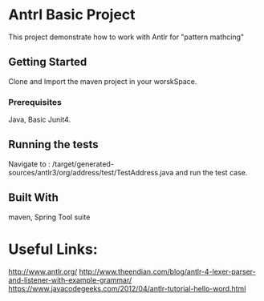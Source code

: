 # Antrl Basic Project

This project demonstrate how to work with Antlr for "pattern mathcing" 

## Getting Started

Clone and Import the maven project in your worskSpace.


### Prerequisites

Java, Basic Junit4.

## Running the tests

Navigate to : /target/generated-sources/antlr3/org/address/test/TestAddress.java and run the test case.

## Built With

maven, Spring Tool suite

# Useful Links:
http://www.antlr.org/
http://www.theendian.com/blog/antlr-4-lexer-parser-and-listener-with-example-grammar/
https://www.javacodegeeks.com/2012/04/antlr-tutorial-hello-word.html
